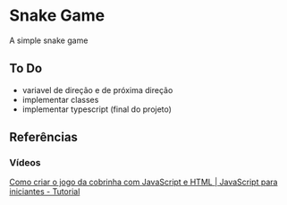 # Snake Game

A simple snake game

## To Do

- variavel de direção e de próxima direção
- implementar classes
- implementar typescript (final do projeto)


## Referências

### Vídeos
[Como criar o jogo da cobrinha com JavaScript e HTML | JavaScript para iniciantes - Tutorial](https://www.youtube.com/watch?v=LyWSsZktVOg)